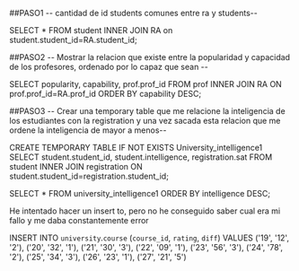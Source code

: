 ##PASO1
-- cantidad de id students comunes entre ra y students-- 

SELECT *
FROM student
INNER JOIN RA
on student.student_id=RA.student_id;


##PASO2
-- Mostrar la relacion que existe entre la popularidad y capacidad de los profesores, ordenado por lo capaz que sean -- 

SELECT popularity, capability, prof.prof_id
FROM prof
INNER JOIN RA
ON prof.prof_id=RA.prof_id
ORDER BY capability DESC;


##PASO3
-- Crear una temporary table que me relacione la inteligencia de los estudiantes con la registration y una vez sacada esta relacion que me ordene la inteligencia de mayor a menos-- 

CREATE TEMPORARY TABLE IF NOT EXISTS University_intelligence1 
SELECT student.student_id, student.intelligence, registration.sat 
FROM student 
INNER JOIN registration
ON student.student_id=registration.student_id; 

SELECT *
FROM university_intelligence1
ORDER BY intelligence DESC;

He intentado hacer un insert to, pero no he conseguido saber cual era mi fallo y me daba constantemente error 

INSERT INTO `university`.`course` 
(`course_id`, `rating`, `diff`) 
VALUES 
('19', '12', '2'),
('20', '32', '1'),
('21', '30', '3'),
('22', '09', '1'),
('23', '56', '3'),
('24', '78', '2'),
('25', '34', '3'),
('26', '23', '1'),
('27', '21', '5')